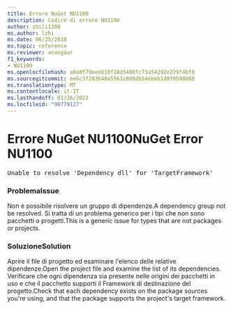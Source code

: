 ```yaml
---
title: Errore NuGet NU1100
description: Codice di errore NU1100
author: zhili1208
ms.author: lzhi
ms.date: 06/25/2018
ms.topic: reference
ms.reviewer: anangaur
f1_keywords:
- NU1100
ms.openlocfilehash: a9a0f79eed810f18d5488fc73a54292e229f4bf8
ms.sourcegitcommit: ee6c3f203648a5561c809db54ebeb1d0f0598b68
ms.translationtype: MT
ms.contentlocale: it-IT
ms.lasthandoff: 01/26/2021
ms.locfileid: "98779127"
---
```

# <a name="nuget-error-nu1100"></a><span data-ttu-id="34b9d-103">Errore NuGet NU1100</span><span class="sxs-lookup"><span data-stu-id="34b9d-103">NuGet Error NU1100</span></span>

<pre>Unable to resolve 'Dependency dll' for 'TargetFramework'</pre>

### <a name="issue"></a><span data-ttu-id="34b9d-104">Problema</span><span class="sxs-lookup"><span data-stu-id="34b9d-104">Issue</span></span>
<span data-ttu-id="34b9d-105">Non è possibile risolvere un gruppo di dipendenze.</span><span class="sxs-lookup"><span data-stu-id="34b9d-105">A dependency group not be resolved.</span></span> <span data-ttu-id="34b9d-106">Si tratta di un problema generico per i tipi che non sono pacchetti o progetti.</span><span class="sxs-lookup"><span data-stu-id="34b9d-106">This is a generic issue for types that are not packages or projects.</span></span>

### <a name="solution"></a><span data-ttu-id="34b9d-107">Soluzione</span><span class="sxs-lookup"><span data-stu-id="34b9d-107">Solution</span></span>
<span data-ttu-id="34b9d-108">Aprire il file di progetto ed esaminare l'elenco delle relative dipendenze.</span><span class="sxs-lookup"><span data-stu-id="34b9d-108">Open the project file and examine the list of its dependencies.</span></span> <span data-ttu-id="34b9d-109">Verificare che ogni dipendenza sia presente nelle origini dei pacchetti in uso e che il pacchetto supporti il Framework di destinazione del progetto.</span><span class="sxs-lookup"><span data-stu-id="34b9d-109">Check that each dependency exists on the package sources you're using, and that the package supports the project's target framework.</span></span>